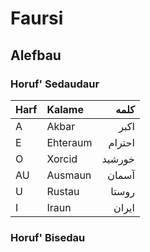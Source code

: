 # Faursi

## Alefbau

### Horuf' Sedaudaur

| Harf | Kalame   | کلمه   |
|:---- |:-------- | ------:|
| A    | Akbar    | اکبر   |
| E    | Ehteraum | احترام |
| O    | Xorcid   | خورشید |
| AU   | Ausmaun  | آسمان  |
| U    | Rustau   | روستا  |
| I    | Iraun    | ایران  |

### Horuf' Bisedau
